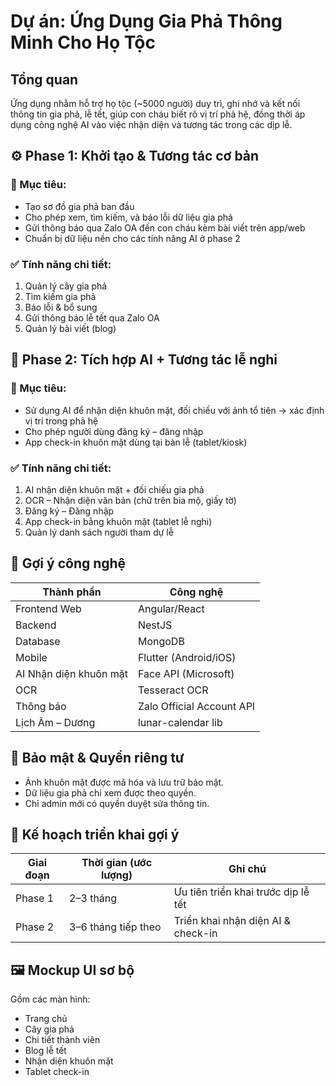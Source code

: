 
# Dự án: Ứng Dụng Gia Phả Thông Minh Cho Họ Tộc

## Tổng quan
Ứng dụng nhằm hỗ trợ họ tộc (~5000 người) duy trì, ghi nhớ và kết nối thông tin gia phả, lễ tết, giúp con cháu biết rõ vị trí phả hệ, đồng thời áp dụng công nghệ AI vào việc nhận diện và tương tác trong các dịp lễ.

## ⚙️ Phase 1: Khởi tạo & Tương tác cơ bản
### 🎯 Mục tiêu:
- Tạo sơ đồ gia phả ban đầu
- Cho phép xem, tìm kiếm, và báo lỗi dữ liệu gia phả
- Gửi thông báo qua Zalo OA đến con cháu kèm bài viết trên app/web
- Chuẩn bị dữ liệu nền cho các tính năng AI ở phase 2

### ✅ Tính năng chi tiết:
1. Quản lý cây gia phả
2. Tìm kiếm gia phả
3. Báo lỗi & bổ sung
4. Gửi thông báo lễ tết qua Zalo OA
5. Quản lý bài viết (blog)

## 🧠 Phase 2: Tích hợp AI + Tương tác lễ nghi
### 🎯 Mục tiêu:
- Sử dụng AI để nhận diện khuôn mặt, đối chiếu với ảnh tổ tiên → xác định vị trí trong phả hệ
- Cho phép người dùng đăng ký – đăng nhập
- App check-in khuôn mặt dùng tại bàn lễ (tablet/kiosk)

### ✅ Tính năng chi tiết:
1. AI nhận diện khuôn mặt + đối chiếu gia phả
2. OCR – Nhận diện văn bản (chữ trên bia mộ, giấy tờ)
3. Đăng ký – Đăng nhập
4. App check-in bằng khuôn mặt (tablet lễ nghi)
5. Quản lý danh sách người tham dự lễ

## 🧱 Gợi ý công nghệ
| Thành phần | Công nghệ |
|------------|-----------|
| Frontend Web | Angular/React |
| Backend | NestJS |
| Database | MongoDB |
| Mobile | Flutter (Android/iOS) |
| AI Nhận diện khuôn mặt | Face API (Microsoft) |
| OCR | Tesseract OCR |
| Thông báo | Zalo Official Account API |
| Lịch Âm – Dương | lunar-calendar lib |

## 🔐 Bảo mật & Quyền riêng tư
- Ảnh khuôn mặt được mã hóa và lưu trữ bảo mật.
- Dữ liệu gia phả chỉ xem được theo quyền.
- Chỉ admin mới có quyền duyệt sửa thông tin.

## 📅 Kế hoạch triển khai gợi ý
| Giai đoạn | Thời gian (ước lượng) | Ghi chú |
|----------|-----------------------|---------|
| Phase 1 | 2–3 tháng | Ưu tiên triển khai trước dịp lễ tết |
| Phase 2 | 3–6 tháng tiếp theo | Triển khai nhận diện AI & check-in |

## 🖼 Mockup UI sơ bộ
Gồm các màn hình:
- Trang chủ
- Cây gia phả
- Chi tiết thành viên
- Blog lễ tết
- Nhận diện khuôn mặt
- Tablet check-in
